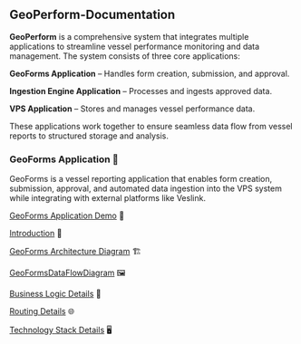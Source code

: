 ## GeoPerform-Documentation

**GeoPerform** is a comprehensive system that integrates multiple applications to streamline vessel performance monitoring and data management. The system consists of three core applications:

**GeoForms Application** – Handles form creation, submission, and approval.

**Ingestion Engine Application** – Processes and ingests approved data.

**VPS Application** – Stores and manages vessel performance data.

These applications work together to ensure seamless data flow from vessel reports to structured storage and analysis.

### GeoForms Application 📖

GeoForms is a vessel reporting application that enables form creation, submission, approval, and automated data ingestion into the VPS system while integrating with external platforms like Veslink.

[GeoForms Application Demo](https://drive.google.com/file/d/1dq0FphC4QQVhoHOEQf1dKwHJl8xhzrSu/view) 🎥

[Introduction](https://github.com/mariaphilo2024/GeoPerform-Documentation/blob/main/GeoFormsApplication/Introduction.md) 📝

[GeoForms Architecture Diagram](https://github.com/mariaphilo2024/GeoPerform-Documentation/blob/main/GeoFormsApplication/FormsArchitectureDiagram.md) 🏗️

[GeoFormsDataFlowDiagram](https://github.com/mariaphilo2024/GeoPerform-Documentation/blob/main/GeoFormsApplication/FormsDataFlowDiagram.md) 🖼️

[Business Logic Details](https://github.com/mariaphilo2024/GeoPerform-Documentation/blob/main/GeoFormsApplication/BusinessLogicDetails.md) 🔎

[Routing Details](https://github.com/mariaphilo2024/GeoPerform-Documentation/blob/main/GeoFormsApplication/FormsRoutingDetails.md) 🌐

[Technology Stack Details](https://github.com/mariaphilo2024/GeoPerform-Documentation/blob/main/GeoFormsApplication/TechnologyStackDetails.md) 🖥️
 

